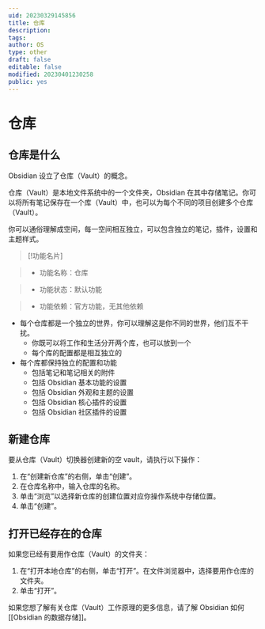 ```yaml
---
uid: 20230329145856
title: 仓库
description: 
tags: 
author: OS
type: other
draft: false
editable: false
modified: 20230401230258
public: yes
---
```


# 仓库

## 仓库是什么

Obsidian 设立了仓库（Vault）的概念。

仓库（Vault）是本地文件系统中的一个文件夹，Obsidian 在其中存储笔记。你可以将所有笔记保存在一个库（Vault）中，也可以为每个不同的项目创建多个仓库（Vault）。

你可以通俗理解成空间，每一空间相互独立，可以包含独立的笔记，插件，设置和主题样式。

>[!功能名片]

>- 功能名称：仓库

>- 功能状态：默认功能

>- 功能依赖：官方功能，无其他依赖

- 每个仓库都是一个独立的世界，你可以理解这是你不同的世界，他们互不干扰。
	- 你既可以将工作和生活分开两个库，也可以放到一个
	- 每个库的配置都是相互独立的
- 每个库都保持独立的配置和功能
	- 包括笔记和笔记相关的附件
	- 包括 Obsidian 基本功能的设置
	- 包括 Obsidian 外观和主题的设置
	- 包括 Obsidian 核心插件的设置
	- 包括 Obsidian 社区插件的设置

## 新建仓库

要从仓库（Vault）切换器创建新的空 vault，请执行以下操作：

1. 在“创建新仓库”的右侧，单击“创建”。
2. 在仓库名称中，输入仓库的名称。
3. 单击“浏览”以选择新仓库的创建位置对应你操作系统中存储位置。
4. 单击“创建”。

## 打开已经存在的仓库

如果您已经有要用作仓库（Vault）的文件夹：

1. 在“打开本地仓库”的右侧，单击“打开”。在文件浏览器中，选择要用作仓库的文件夹。
2. 单击“打开”。

如果您想了解有关仓库（Vault）工作原理的更多信息，请了解 Obsidian 如何 [[Obsidian 的数据存储]]。